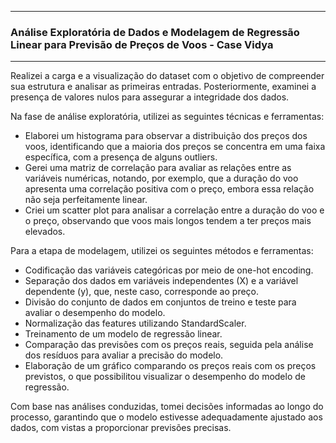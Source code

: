 ------

### Análise Exploratória de Dados e Modelagem de Regressão Linear para Previsão de Preços de Voos - Case Vidya


------
Realizei a carga e a visualização do dataset com o objetivo de compreender sua estrutura e analisar as primeiras entradas. Posteriormente, examinei a presença de valores nulos para assegurar a integridade dos dados.

Na fase de análise exploratória, utilizei as seguintes técnicas e ferramentas:

- Elaborei um histograma para observar a distribuição dos preços dos voos, identificando que a maioria dos preços se concentra em uma faixa específica, com a presença de alguns outliers.
- Gerei uma matriz de correlação para avaliar as relações entre as variáveis numéricas, notando, por exemplo, que a duração do voo apresenta uma correlação positiva com o preço, embora essa relação não seja perfeitamente linear.
- Criei um scatter plot para analisar a correlação entre a duração do voo e o preço, observando que voos mais longos tendem a ter preços mais elevados.

Para a etapa de modelagem, utilizei os seguintes métodos e ferramentas:

- Codificação das variáveis categóricas por meio de one-hot encoding.
- Separação dos dados em variáveis independentes (X) e a variável dependente (y), que, neste caso, corresponde ao preço.
- Divisão do conjunto de dados em conjuntos de treino e teste para avaliar o desempenho do modelo.
- Normalização das features utilizando StandardScaler.
- Treinamento de um modelo de regressão linear.
- Comparação das previsões com os preços reais, seguida pela análise dos resíduos para avaliar a precisão do modelo.
- Elaboração de um gráfico comparando os preços reais com os preços previstos, o que possibilitou visualizar o desempenho do modelo de regressão.

Com base nas análises conduzidas, tomei decisões informadas ao longo do processo, garantindo que o modelo estivesse adequadamente ajustado aos dados, com vistas a proporcionar previsões precisas.
